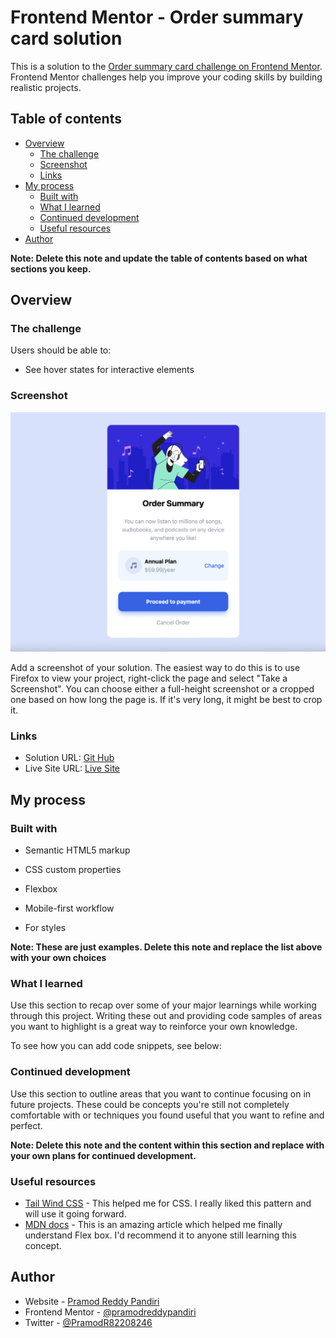 # Frontend Mentor - Order summary card solution

This is a solution to the [Order summary card challenge on Frontend Mentor](https://www.frontendmentor.io/challenges/order-summary-component-QlPmajDUj). Frontend Mentor challenges help you improve your coding skills by building realistic projects. 

## Table of contents

- [Overview](#overview)
  - [The challenge](#the-challenge)
  - [Screenshot](#screenshot)
  - [Links](#links)
- [My process](#my-process)
  - [Built with](#built-with)
  - [What I learned](#what-i-learned)
  - [Continued development](#continued-development)
  - [Useful resources](#useful-resources)
- [Author](#author)


**Note: Delete this note and update the table of contents based on what sections you keep.**

## Overview

### The challenge

Users should be able to:

- See hover states for interactive elements

### Screenshot

![Work Screen Shot](/Screenshot%202022-08-08%20at%207.32.59%20AM.png)

Add a screenshot of your solution. The easiest way to do this is to use Firefox to view your project, right-click the page and select "Take a Screenshot". You can choose either a full-height screenshot or a cropped one based on how long the page is. If it's very long, it might be best to crop it.

### Links

- Solution URL: [Git Hub](https://github.com/pramodreddypandiri/order-summary-component)
- Live Site URL: [Live Site](https://pprordersummarycomponent.netlify.app/)

## My process

### Built with

- Semantic HTML5 markup
- CSS custom properties
- Flexbox

- Mobile-first workflow
 - For styles

**Note: These are just examples. Delete this note and replace the list above with your own choices**

### What I learned

Use this section to recap over some of your major learnings while working through this project. Writing these out and providing code samples of areas you want to highlight is a great way to reinforce your own knowledge.

To see how you can add code snippets, see below:




### Continued development

Use this section to outline areas that you want to continue focusing on in future projects. These could be concepts you're still not completely comfortable with or techniques you found useful that you want to refine and perfect.

**Note: Delete this note and the content within this section and replace with your own plans for continued development.**

### Useful resources

- [Tail Wind CSS](https://tailwindcss.com/) - This helped me for CSS. I really liked this pattern and will use it going forward.
- [MDN docs](https://developer.mozilla.org/en-US/) - This is an amazing article which helped me finally understand Flex box. I'd recommend it to anyone still learning this concept.



## Author

- Website - [Pramod Reddy Pandiri](https://pprportfolio.netlify.app/)
- Frontend Mentor - [@pramodreddypandiri](https://www.frontendmentor.io/profile/pramodreddypandiri)
- Twitter - [@PramodR82208246](https://www.twitter.com/PramodR82208246)



